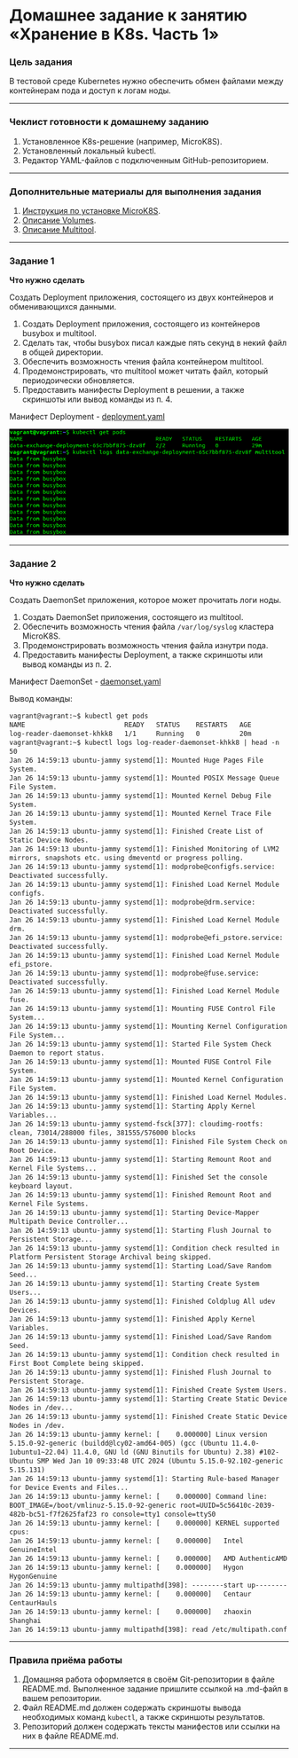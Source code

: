 # Домашнее задание к занятию «Хранение в K8s. Часть 1»

### Цель задания

В тестовой среде Kubernetes нужно обеспечить обмен файлами между контейнерам пода и доступ к логам ноды.

------

### Чеклист готовности к домашнему заданию

1. Установленное K8s-решение (например, MicroK8S).
2. Установленный локальный kubectl.
3. Редактор YAML-файлов с подключенным GitHub-репозиторием.

------

### Дополнительные материалы для выполнения задания

1. [Инструкция по установке MicroK8S](https://microk8s.io/docs/getting-started).
2. [Описание Volumes](https://kubernetes.io/docs/concepts/storage/volumes/).
3. [Описание Multitool](https://github.com/wbitt/Network-MultiTool).

------

### Задание 1 

**Что нужно сделать**

Создать Deployment приложения, состоящего из двух контейнеров и обменивающихся данными.

1. Создать Deployment приложения, состоящего из контейнеров busybox и multitool.
2. Сделать так, чтобы busybox писал каждые пять секунд в некий файл в общей директории.
3. Обеспечить возможность чтения файла контейнером multitool.
4. Продемонстрировать, что multitool может читать файл, который периодоически обновляется.
5. Предоставить манифесты Deployment в решении, а также скриншоты или вывод команды из п. 4.

Манифест Deployment - [deployment.yaml](./deployment.yaml)

![](./images/img_1.png)

------

### Задание 2

**Что нужно сделать**

Создать DaemonSet приложения, которое может прочитать логи ноды.

1. Создать DaemonSet приложения, состоящего из multitool.
2. Обеспечить возможность чтения файла `/var/log/syslog` кластера MicroK8S.
3. Продемонстрировать возможность чтения файла изнутри пода.
4. Предоставить манифесты Deployment, а также скриншоты или вывод команды из п. 2.

Манифест DaemonSet - [daemonset.yaml](./daemonset.yaml)

Вывод команды:

```
vagrant@vagrant:~$ kubectl get pods
NAME                         READY   STATUS    RESTARTS   AGE
log-reader-daemonset-khkk8   1/1     Running   0          20m
vagrant@vagrant:~$ kubectl logs log-reader-daemonset-khkk8 | head -n 50
Jan 26 14:59:13 ubuntu-jammy systemd[1]: Mounted Huge Pages File System.
Jan 26 14:59:13 ubuntu-jammy systemd[1]: Mounted POSIX Message Queue File System.
Jan 26 14:59:13 ubuntu-jammy systemd[1]: Mounted Kernel Debug File System.
Jan 26 14:59:13 ubuntu-jammy systemd[1]: Mounted Kernel Trace File System.
Jan 26 14:59:13 ubuntu-jammy systemd[1]: Finished Create List of Static Device Nodes.
Jan 26 14:59:13 ubuntu-jammy systemd[1]: Finished Monitoring of LVM2 mirrors, snapshots etc. using dmeventd or progress polling.
Jan 26 14:59:13 ubuntu-jammy systemd[1]: modprobe@configfs.service: Deactivated successfully.
Jan 26 14:59:13 ubuntu-jammy systemd[1]: Finished Load Kernel Module configfs.
Jan 26 14:59:13 ubuntu-jammy systemd[1]: modprobe@drm.service: Deactivated successfully.
Jan 26 14:59:13 ubuntu-jammy systemd[1]: Finished Load Kernel Module drm.
Jan 26 14:59:13 ubuntu-jammy systemd[1]: modprobe@efi_pstore.service: Deactivated successfully.
Jan 26 14:59:13 ubuntu-jammy systemd[1]: Finished Load Kernel Module efi_pstore.
Jan 26 14:59:13 ubuntu-jammy systemd[1]: modprobe@fuse.service: Deactivated successfully.
Jan 26 14:59:13 ubuntu-jammy systemd[1]: Finished Load Kernel Module fuse.
Jan 26 14:59:13 ubuntu-jammy systemd[1]: Mounting FUSE Control File System...
Jan 26 14:59:13 ubuntu-jammy systemd[1]: Mounting Kernel Configuration File System...
Jan 26 14:59:13 ubuntu-jammy systemd[1]: Started File System Check Daemon to report status.
Jan 26 14:59:13 ubuntu-jammy systemd[1]: Mounted FUSE Control File System.
Jan 26 14:59:13 ubuntu-jammy systemd[1]: Mounted Kernel Configuration File System.
Jan 26 14:59:13 ubuntu-jammy systemd[1]: Finished Load Kernel Modules.
Jan 26 14:59:13 ubuntu-jammy systemd[1]: Starting Apply Kernel Variables...
Jan 26 14:59:13 ubuntu-jammy systemd-fsck[377]: cloudimg-rootfs: clean, 73014/288000 files, 381555/576000 blocks
Jan 26 14:59:13 ubuntu-jammy systemd[1]: Finished File System Check on Root Device.
Jan 26 14:59:13 ubuntu-jammy systemd[1]: Starting Remount Root and Kernel File Systems...
Jan 26 14:59:13 ubuntu-jammy systemd[1]: Finished Set the console keyboard layout.
Jan 26 14:59:13 ubuntu-jammy systemd[1]: Finished Remount Root and Kernel File Systems.
Jan 26 14:59:13 ubuntu-jammy systemd[1]: Starting Device-Mapper Multipath Device Controller...
Jan 26 14:59:13 ubuntu-jammy systemd[1]: Starting Flush Journal to Persistent Storage...
Jan 26 14:59:13 ubuntu-jammy systemd[1]: Condition check resulted in Platform Persistent Storage Archival being skipped.
Jan 26 14:59:13 ubuntu-jammy systemd[1]: Starting Load/Save Random Seed...
Jan 26 14:59:13 ubuntu-jammy systemd[1]: Starting Create System Users...
Jan 26 14:59:13 ubuntu-jammy systemd[1]: Finished Coldplug All udev Devices.
Jan 26 14:59:13 ubuntu-jammy systemd[1]: Finished Apply Kernel Variables.
Jan 26 14:59:13 ubuntu-jammy systemd[1]: Finished Load/Save Random Seed.
Jan 26 14:59:13 ubuntu-jammy systemd[1]: Condition check resulted in First Boot Complete being skipped.
Jan 26 14:59:13 ubuntu-jammy systemd[1]: Finished Flush Journal to Persistent Storage.
Jan 26 14:59:13 ubuntu-jammy systemd[1]: Finished Create System Users.
Jan 26 14:59:13 ubuntu-jammy systemd[1]: Starting Create Static Device Nodes in /dev...
Jan 26 14:59:13 ubuntu-jammy systemd[1]: Finished Create Static Device Nodes in /dev.
Jan 26 14:59:13 ubuntu-jammy kernel: [    0.000000] Linux version 5.15.0-92-generic (buildd@lcy02-amd64-005) (gcc (Ubuntu 11.4.0-1ubuntu1~22.04) 11.4.0, GNU ld (GNU Binutils for Ubuntu) 2.38) #102-Ubuntu SMP Wed Jan 10 09:33:48 UTC 2024 (Ubuntu 5.15.0-92.102-generic 5.15.131)
Jan 26 14:59:13 ubuntu-jammy systemd[1]: Starting Rule-based Manager for Device Events and Files...
Jan 26 14:59:13 ubuntu-jammy kernel: [    0.000000] Command line: BOOT_IMAGE=/boot/vmlinuz-5.15.0-92-generic root=UUID=5c56410c-2039-482b-bc51-f7f2625faf23 ro console=tty1 console=ttyS0
Jan 26 14:59:13 ubuntu-jammy kernel: [    0.000000] KERNEL supported cpus:
Jan 26 14:59:13 ubuntu-jammy kernel: [    0.000000]   Intel GenuineIntel
Jan 26 14:59:13 ubuntu-jammy kernel: [    0.000000]   AMD AuthenticAMD
Jan 26 14:59:13 ubuntu-jammy kernel: [    0.000000]   Hygon HygonGenuine
Jan 26 14:59:13 ubuntu-jammy multipathd[398]: --------start up--------
Jan 26 14:59:13 ubuntu-jammy kernel: [    0.000000]   Centaur CentaurHauls
Jan 26 14:59:13 ubuntu-jammy kernel: [    0.000000]   zhaoxin   Shanghai  
Jan 26 14:59:13 ubuntu-jammy multipathd[398]: read /etc/multipath.conf
```

------

### Правила приёма работы

1. Домашняя работа оформляется в своём Git-репозитории в файле README.md. Выполненное задание пришлите ссылкой на .md-файл в вашем репозитории.
2. Файл README.md должен содержать скриншоты вывода необходимых команд `kubectl`, а также скриншоты результатов.
3. Репозиторий должен содержать тексты манифестов или ссылки на них в файле README.md.

------
